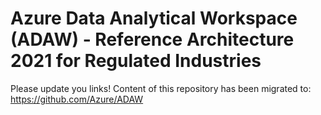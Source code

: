 # Azure Data Analytical Workspace (ADAW) - Reference Architecture 2021 for Regulated Industries

Please update you links! Content of this repository has been migrated to: <https://github.com/Azure/ADAW>
